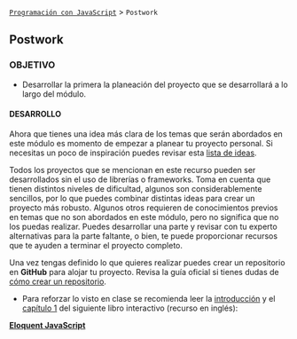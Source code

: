 
[`Programación con JavaScript`](../Readme.md) > `Postwork`

## Postwork

### OBJETIVO

- Desarrollar la primera la planeación del proyecto que se desarrollará a lo largo del módulo.  

#### DESARROLLO

Ahora que tienes una idea más clara de los temas que serán abordados en este módulo es momento de empezar a planear tu proyecto personal. Si necesitas un poco de inspiración puedes revisar esta <a href="https://learnvanillajs.com/projects/" target="_blank">lista de ideas</a>.  

Todos los proyectos que se mencionan en este recurso pueden ser desarrollados sin el uso de librerías o frameworks. Toma en cuenta que tienen distintos niveles de dificultad, algunos son considerablemente sencillos, por lo que puedes combinar distintas ideas para crear un proyecto más robusto. Algunos otros requieren de conocimientos previos en temas que no son abordados en este módulo, pero no significa que no los puedas realizar. Puedes desarrollar una parte y revisar con tu experto alternativas para la parte faltante, o bien, te puede proporcionar recursos que te ayuden a terminar el proyecto completo.   

Una vez tengas definido lo que quieres realizar puedes crear un repositorio en **GitHub** para alojar tu proyecto. Revisa la guía oficial si tienes dudas de <a href="https://help.github.com/es/github/getting-started-with-github/create-a-repo" target="_blank">cómo crear un repositorio</a>.  

* Para reforzar lo visto en clase se recomienda leer la <a href="https://eloquentjavascript.net/00_intro.html" target="_blank">introducción</a> y el <a href="https://eloquentjavascript.net/01_values.html" target="_blank">capítulo 1</a> del siguiente libro interactivo (recurso en inglés):  

<a href="https://eloquentjavascript.net/" target="_blank">**Eloquent JavaScript**</a>  

